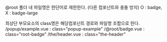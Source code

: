 @root 폴더 내 파일명은 한단어로 제한한다. (다른 컴포넌트와 충돌 방지)
O : badge, X : badge-large

최상단 부모요소의 class명은 해당컴포넌트 경로와 파일명 조합으로 한다.
/popup/example.vue : class="popup-example"
/@root/badge.vue : class="root-badge"
/the/header.vue : class="the-header"